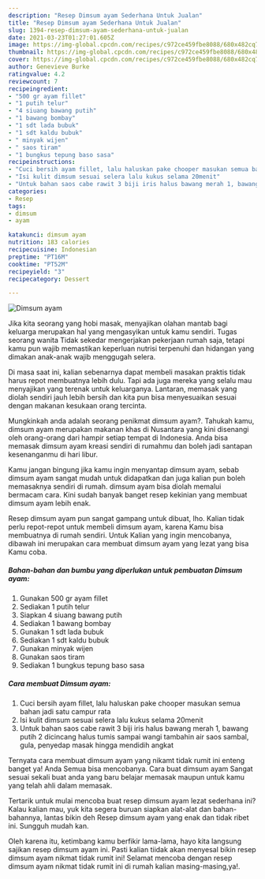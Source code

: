 ```yaml
---
description: "Resep Dimsum ayam Sederhana Untuk Jualan"
title: "Resep Dimsum ayam Sederhana Untuk Jualan"
slug: 1394-resep-dimsum-ayam-sederhana-untuk-jualan
date: 2021-03-23T01:27:01.605Z
image: https://img-global.cpcdn.com/recipes/c972ce459fbe8088/680x482cq70/dimsum-ayam-foto-resep-utama.jpg
thumbnail: https://img-global.cpcdn.com/recipes/c972ce459fbe8088/680x482cq70/dimsum-ayam-foto-resep-utama.jpg
cover: https://img-global.cpcdn.com/recipes/c972ce459fbe8088/680x482cq70/dimsum-ayam-foto-resep-utama.jpg
author: Genevieve Burke
ratingvalue: 4.2
reviewcount: 7
recipeingredient:
- "500 gr ayam fillet"
- "1 putih telur"
- "4 siuang bawang putih"
- "1 bawang bombay"
- "1 sdt lada bubuk"
- "1 sdt kaldu bubuk"
- " minyak wijen"
- " saos tiram"
- "1 bungkus tepung baso sasa"
recipeinstructions:
- "Cuci bersih ayam fillet, lalu haluskan pake chooper masukan semua bahan jadi satu campur rata"
- "Isi kulit dimsum sesuai selera lalu kukus selama 20menit"
- "Untuk bahan saos cabe rawit 3 biji iris halus bawang merah 1, bawang putih 2 dicincang halus tumis sampai wangi tambahin air saos sambal, gula, penyedap masak hingga mendidih angkat"
categories:
- Resep
tags:
- dimsum
- ayam

katakunci: dimsum ayam 
nutrition: 183 calories
recipecuisine: Indonesian
preptime: "PT16M"
cooktime: "PT52M"
recipeyield: "3"
recipecategory: Dessert

---
```



![Dimsum ayam](https://img-global.cpcdn.com/recipes/c972ce459fbe8088/680x482cq70/dimsum-ayam-foto-resep-utama.jpg)

Jika kita seorang yang hobi masak, menyajikan olahan mantab bagi keluarga merupakan hal yang mengasyikan untuk kamu sendiri. Tugas seorang  wanita Tidak sekedar mengerjakan pekerjaan rumah saja, tetapi kamu pun wajib memastikan keperluan nutrisi terpenuhi dan hidangan yang dimakan anak-anak wajib menggugah selera.

Di masa  saat ini, kalian sebenarnya dapat membeli masakan praktis tidak harus repot membuatnya lebih dulu. Tapi ada juga mereka yang selalu mau menyajikan yang terenak untuk keluarganya. Lantaran, memasak yang diolah sendiri jauh lebih bersih dan kita pun bisa menyesuaikan sesuai dengan makanan kesukaan orang tercinta. 



Mungkinkah anda adalah seorang penikmat dimsum ayam?. Tahukah kamu, dimsum ayam merupakan makanan khas di Nusantara yang kini disenangi oleh orang-orang dari hampir setiap tempat di Indonesia. Anda bisa memasak dimsum ayam kreasi sendiri di rumahmu dan boleh jadi santapan kesenanganmu di hari libur.

Kamu jangan bingung jika kamu ingin menyantap dimsum ayam, sebab dimsum ayam sangat mudah untuk didapatkan dan juga kalian pun boleh memasaknya sendiri di rumah. dimsum ayam bisa diolah memalui bermacam cara. Kini sudah banyak banget resep kekinian yang membuat dimsum ayam lebih enak.

Resep dimsum ayam pun sangat gampang untuk dibuat, lho. Kalian tidak perlu repot-repot untuk membeli dimsum ayam, karena Kamu bisa membuatnya di rumah sendiri. Untuk Kalian yang ingin mencobanya, dibawah ini merupakan cara membuat dimsum ayam yang lezat yang bisa Kamu coba.

<!--inarticleads1-->

##### Bahan-bahan dan bumbu yang diperlukan untuk pembuatan Dimsum ayam:

1. Gunakan 500 gr ayam fillet
1. Sediakan 1 putih telur
1. Siapkan 4 siuang bawang putih
1. Sediakan 1 bawang bombay
1. Gunakan 1 sdt lada bubuk
1. Sediakan 1 sdt kaldu bubuk
1. Gunakan  minyak wijen
1. Gunakan  saos tiram
1. Sediakan 1 bungkus tepung baso sasa




<!--inarticleads2-->

##### Cara membuat Dimsum ayam:

1. Cuci bersih ayam fillet, lalu haluskan pake chooper masukan semua bahan jadi satu campur rata
1. Isi kulit dimsum sesuai selera lalu kukus selama 20menit
1. Untuk bahan saos cabe rawit 3 biji iris halus bawang merah 1, bawang putih 2 dicincang halus tumis sampai wangi tambahin air saos sambal, gula, penyedap masak hingga mendidih angkat




Ternyata cara membuat dimsum ayam yang nikamt tidak rumit ini enteng banget ya! Anda Semua bisa mencobanya. Cara buat dimsum ayam Sangat sesuai sekali buat anda yang baru belajar memasak maupun untuk kamu yang telah ahli dalam memasak.

Tertarik untuk mulai mencoba buat resep dimsum ayam lezat sederhana ini? Kalau kalian mau, yuk kita segera buruan siapkan alat-alat dan bahan-bahannya, lantas bikin deh Resep dimsum ayam yang enak dan tidak ribet ini. Sungguh mudah kan. 

Oleh karena itu, ketimbang kamu berfikir lama-lama, hayo kita langsung sajikan resep dimsum ayam ini. Pasti kalian tiidak akan menyesal bikin resep dimsum ayam nikmat tidak rumit ini! Selamat mencoba dengan resep dimsum ayam nikmat tidak rumit ini di rumah kalian masing-masing,ya!.

